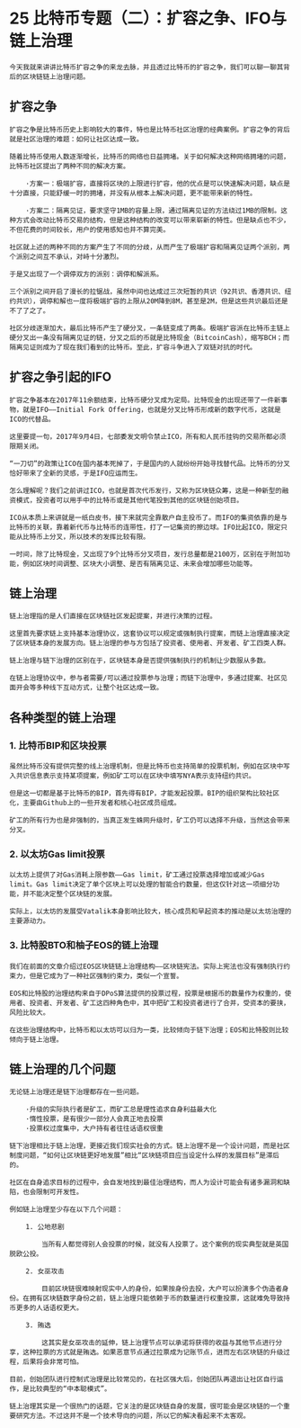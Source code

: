 # 25 比特币专题（二）：扩容之争、IFO与链上治理

    今天我就来讲讲比特币扩容之争的来龙去脉，并且透过比特币的扩容之争，我们可以聊一聊其背后的区块链链上治理问题。

## 扩容之争

    扩容之争是比特币历史上影响较大的事件，特也是比特币社区治理的经典案例。扩容之争的背后就是社区治理的难题：如何让社区达成一致。

    随着比特币使用人数逐渐增长，比特币的网络也日益拥堵。关于如何解决这种网络拥堵的问题，比特币社区提出了两种不同的解决方案。

        ·方案一：极端扩容，直接将区块的上限进行扩容，他的优点是可以快速解决问题，缺点是十分直接，只能舒缓一时的拥堵，并没有从根本上解决问题，更不能带来新的特性。

        ·方案二：隔离见证，要求坚守1MB的容量上限，通过隔离见证的方法绕过1MB的限制。这种方式会改动比特币交易的结构，但是这种结构的改变可以带来崭新的特性。但是缺点也不少，不但花费的时间较长，用户的使用感知也并不算完美。

    社区就上述的两种不同的方案产生了不同的分歧，从而产生了极端扩容和隔离见证两个派别，两个派别之间互不承认，对峙十分激烈。

    于是又出现了一个调停双方的派别：调停和解派系。

    三个派别之间开启了漫长的拉锯战，虽然中间也达成过三次短暂的共识（92共识、香港共识、纽约共识），调停和解也一度将极端扩容的上限从20M降到8M，甚至是2M，但是这些共识最后还是不了了之了。

    社区分歧逐渐加大，最后比特币产生了硬分叉，一条链变成了两条。极端扩容派在比特币主链上硬分叉出一条没有隔离见证的链，分叉之后的币就是比特现金（BitcoinCash），缩写BCH；而隔离见证则成为了现在我们看到的比特币。至此，扩容斗争进入了双链对抗的时代。

## 扩容之争引起的IFO

    扩容之争基本在2017年11余额结束，比特币硬分叉成为定局。比特现金的出现还带了一件新事物，就是IFO——Initial Fork Offering，也就是分叉比特币形成新的数字代币，这就是ICO的代替品。

    这里要提一句，2017年9月4日，七部委发文明令禁止ICO，所有和人民币挂钩的交易所都必须限期关闭。

    “一刀切”的政策让ICO在国内基本死掉了，于是国内的人就纷纷开始寻找替代品。比特币的分叉恰好带来了全新的灵感，于是IFO应运而生。

    怎么理解呢？我们之前讲过ICO，也就是首次代币发行，又称为区块链众筹，这是一种新型的融资模式，投资者可以用手中的比特币或是其他代笔投到其他的区块链创始项目。

    ICO从本质上来讲就是一纸白皮书，接下来就完全靠散户自主投币了。而IFO的集资依靠的是与比特币的关联，靠着新代币与比特币的连带性，打了一记集资的擦边球。IFO比起ICO，限定只能从比特币上分叉，所以技术的发挥比较有限。

    一时间，除了比特现金，又出现了9个比特币分叉项目，发行总量都是2100万，区别在于附加功能，例如区块时间调整、区块大小调整、是否有隔离见证、未来会增加哪些功能等。

## 链上治理

    链上治理指的是人们直接在区块链社区发起提案，并进行决策的过程。

    这里首先要求链上支持基本治理协议，这套协议可以规定或强制执行提案，而链上治理直接决定了区块链本身的发展方向。链上治理的参与方包括了投资者、使用者、开发者、矿工四类人群。

    链上治理与链下治理的区别在于，区块链本身是否提供强制执行的机制让少数服从多数。

    在链上治理协议中，参与者需要/可以通过投票参与治理；而链下治理中，多通过提案、社区见面开会等多种线下互动方式，让整个社区达成一致。

## 各种类型的链上治理

### 1. 比特币BIP和区块投票

    虽然比特币没有提供完整的线上治理机制，但是比特币也支持简单的投票机制，例如在区块中写入共识信息表示支持某项提案，例如矿工可以在区块中填写NYA表示支持纽约共识。

    但是这一切都是基于比特币的BIP，首先得有BIP，才能发起投票。BIP的组织架构比较社区化，主要由Github上的一些开发者和核心社区成员组成。

    矿工的所有行为也是非强制的，当真正发生蛛网升级时，矿工仍可以选择不升级，当然这会带来分叉。

### 2. 以太坊Gas limit投票

    以太坊上提供了对Gas消耗上限参数——Gas limit，矿工通过投票选择增加或减少Gas limit。Gas limit决定了单个区块上可以处理的智能合约数量，但这仅针对这一项细分功能，并不能决定整个区块链的发展。

    实际上，以太坊的发展受Vatalik本身影响比较大，核心成员和早起资本的推动是以太坊治理的主要源动力。

### 3. 比特股BTO和柚子EOS的链上治理

    我们在前面的文章介绍过EOS区块链链上治理结构——区块链宪法。实际上宪法也没有强制执行约束力，但是它成为了一种社区强制约束力，类似一个宣誓。

    EOS和比特股的治理结构来自于DPoS算法提供的投票过程，投票是根据币的数量作为权重的，使用者、投资者、开发者、矿工这四种角色中，其中把矿工和投资者进行了合并，受资本的要挟，风险比较大。

    在这些治理结构中，比特币和以太坊可以归为一类，比较倾向于链下治理；EOS和比特股则比较倾向于链上治理。

## 链上治理的几个问题

    无论链上治理还是链下治理都存在一些问题。

        ·升级的实际执行者是矿工，而矿工总是理性追求自身利益最大化
        ·惰性投票，是有很少一部分人会真正地去投票
        ·投票权过度集中，大户持有者往往话语权很重

    链下治理相比于链上治理，更接近我们现实社会的方式。链上治理不是一个设计问题，而是社区制度问题，“如何让区块链更好地发展”相比“区块链项目应当设定什么样的发展目标”是滞后的。

    社区在自身追求目标的过程中，会自发地找到最佳治理结构，而人为设计可能会有诸多漏洞和缺陷，也会限制可开发性。

    例如链上治理至少存在以下几个问题：

        1. 公地悲剧

            当所有人都觉得别人会投票的时候，就没有人投票了。这个案例的现实典型就是英国脱欧公投。

        2. 女巫攻击

            目前区块链很难映射现实中人的身份，如果按身份去投，大户可以扮演多个伪造者身份。在拥有区块链数字身份之前，链上治理只能依赖于币的数量进行权重投票，这就难免导致持币更多的人话语权更大。

        3. 贿选

            这其实是女巫攻击的延伸，链上治理节点可以承诺将获得的收益与其他节点进行分享，这种拉票的方式就是贿选。如果恶意节点通过拉票成为记账节点，进而左右区块链的升级过程，后果将会非常可怕。

    目前，创始团队进行控制式治理是比较常见的，在社区强大后，创始团队再退出让社区自行运作，是比较典型的“中本聪模式”。

    链上治理其实是一个很热门的话题，它关注的是区块链自身的发展，很可能会是区块链的一个重要研究方法。不过这并不是一个技术导向的问题，所以它的解决看起来不太客观。
